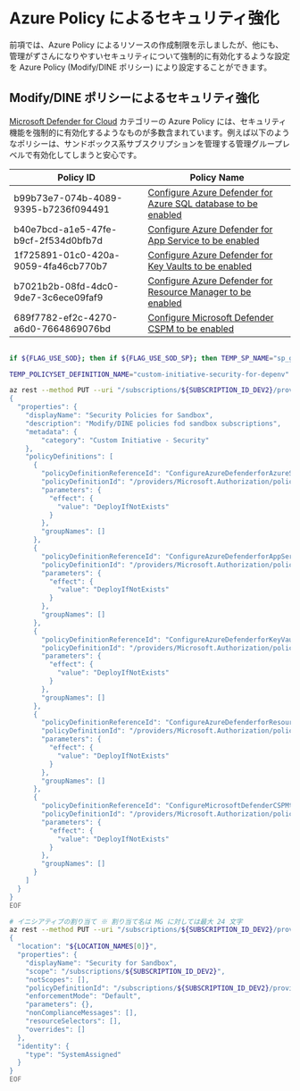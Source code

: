 # Azure Policy によるセキュリティ強化

前項では、Azure Policy によるリソースの作成制限を示しましたが、他にも、管理がずさんになりやすいセキュリティについて強制的に有効化するような設定を Azure Policy (Modify/DINE ポリシー) により設定することができます。

## Modify/DINE ポリシーによるセキュリティ強化

[Microsoft Defender for Cloud](https://learn.microsoft.com/en-us/azure/defender-for-cloud/policy-reference#microsoft-defender-for-cloud-category) カテゴリーの Azure Policy には、セキュリティ機能を強制的に有効化するようなものが多数含まれています。例えば以下のようなポリシーは、サンドボックス系サブスクリプションを管理する管理グループレベルで有効化してしまうと安心です。

| Policy ID | Policy Name |
| ---- | ---- |
| b99b73e7-074b-4089-9395-b7236f094491 | [Configure Azure Defender for Azure SQL database to be enabled](https://www.azadvertizer.net/azpolicyadvertizer/b99b73e7-074b-4089-9395-b7236f094491.html) |
| b40e7bcd-a1e5-47fe-b9cf-2f534d0bfb7d | [Configure Azure Defender for App Service to be enabled](https://www.azadvertizer.net/azpolicyadvertizer/b40e7bcd-a1e5-47fe-b9cf-2f534d0bfb7d.html) |
| 1f725891-01c0-420a-9059-4fa46cb770b7 | [Configure Azure Defender for Key Vaults to be enabled](https://www.azadvertizer.net/azpolicyadvertizer/1f725891-01c0-420a-9059-4fa46cb770b7.html) |
| b7021b2b-08fd-4dc0-9de7-3c6ece09faf9 | [Configure Azure Defender for Resource Manager to be enabled](https://www.azadvertizer.net/azpolicyadvertizer/b7021b2b-08fd-4dc0-9de7-3c6ece09faf9.html) |
| 689f7782-ef2c-4270-a6d0-7664869076bd | [Configure Microsoft Defender CSPM to be enabled](https://www.azadvertizer.net/azpolicyadvertizer/689f7782-ef2c-4270-a6d0-7664869076bd.html) |

```bash
 
if ${FLAG_USE_SOD}; then if ${FLAG_USE_SOD_SP}; then TEMP_SP_NAME="sp_gov_change"; az login --service-principal --username ${SP_APP_IDS[${TEMP_SP_NAME}]} --password '${SP_PWDS[${TEMP_SP_NAME}]}' --tenant ${PRIMARY_DOMAIN_NAME} --allow-no-subscriptions; else az account clear; az login -u "user_gov_change@${PRIMARY_DOMAIN_NAME}" -p "${ADMIN_PASSWORD}"; fi; fi

TEMP_POLICYSET_DEFINITION_NAME="custom-initiative-security-for-depenv"

az rest --method PUT --uri "/subscriptions/${SUBSCRIPTION_ID_DEV2}/providers/Microsoft.Authorization/policySetDefinitions/${TEMP_POLICYSET_DEFINITION_NAME}?api-version=2021-06-01" --body @- <<EOF
{
  "properties": {
    "displayName": "Security Policies for Sandbox",
    "description": "Modify/DINE policies fod sandbox subscriptions",
    "metadata": {
        "category": "Custom Initiative - Security"
    },
    "policyDefinitions": [
      {
        "policyDefinitionReferenceId": "ConfigureAzureDefenderforAzureSQLdatabasetobeenabled",
        "policyDefinitionId": "/providers/Microsoft.Authorization/policyDefinitions/b99b73e7-074b-4089-9395-b7236f094491",
        "parameters": {
          "effect": {
            "value": "DeployIfNotExists"
          }
        },
        "groupNames": []
      },
      {
        "policyDefinitionReferenceId": "ConfigureAzureDefenderforAppServicetobeenabled",
        "policyDefinitionId": "/providers/Microsoft.Authorization/policyDefinitions/b40e7bcd-a1e5-47fe-b9cf-2f534d0bfb7d",
        "parameters": {
          "effect": {
            "value": "DeployIfNotExists"
          }
        },
        "groupNames": []
      },
      {
        "policyDefinitionReferenceId": "ConfigureAzureDefenderforKeyVaultstobeenabled",
        "policyDefinitionId": "/providers/Microsoft.Authorization/policyDefinitions/1f725891-01c0-420a-9059-4fa46cb770b7",
        "parameters": {
          "effect": {
            "value": "DeployIfNotExists"
          }
        },
        "groupNames": []
      },
      {
        "policyDefinitionReferenceId": "ConfigureAzureDefenderforResourceManagertobeenabled",
        "policyDefinitionId": "/providers/Microsoft.Authorization/policyDefinitions/b7021b2b-08fd-4dc0-9de7-3c6ece09faf9",
        "parameters": {
          "effect": {
            "value": "DeployIfNotExists"
          }
        },
        "groupNames": []
      },
      {
        "policyDefinitionReferenceId": "ConfigureMicrosoftDefenderCSPMtobeenabled",
        "policyDefinitionId": "/providers/Microsoft.Authorization/policyDefinitions/689f7782-ef2c-4270-a6d0-7664869076bd",
        "parameters": {
          "effect": {
            "value": "DeployIfNotExists"
          }
        },
        "groupNames": []
      }
    ]
  }
}
EOF

# イニシアティブの割り当て ※ 割り当て名は MG に対しては最大 24 文字
az rest --method PUT --uri "/subscriptions/${SUBSCRIPTION_ID_DEV2}/providers/Microsoft.Authorization/policyAssignments/SecurityForSandbox?api-version=2022-06-01" --body @- <<EOF
{
  "location": "${LOCATION_NAMES[0]}",
  "properties": {
    "displayName": "Security for Sandbox",
    "scope": "/subscriptions/${SUBSCRIPTION_ID_DEV2}",
    "notScopes": [],
    "policyDefinitionId": "/subscriptions/${SUBSCRIPTION_ID_DEV2}/providers/Microsoft.Authorization/policySetDefinitions/${TEMP_POLICYSET_DEFINITION_NAME}",
    "enforcementMode": "Default",
    "parameters": {},
    "nonComplianceMessages": [],
    "resourceSelectors": [],
    "overrides": []
  },
  "identity": {
    "type": "SystemAssigned"
  }
}
EOF

```
